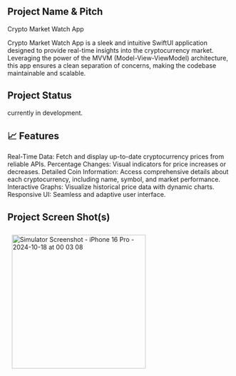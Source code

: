 ## Project Name & Pitch

Crypto Market Watch App

Crypto Market Watch App is a sleek and intuitive SwiftUI application designed to provide real-time insights into the cryptocurrency market.
Leveraging the power of the MVVM (Model-View-ViewModel) architecture, this app ensures a clean separation of concerns, making the codebase maintainable and scalable.

## Project Status

currently in development.

## 📈 Features
Real-Time Data: Fetch and display up-to-date cryptocurrency prices from reliable APIs.
Percentage Changes: Visual indicators for price increases or decreases.
Detailed Coin Information: Access comprehensive details about each cryptocurrency, including name, symbol, and market performance.
Interactive Graphs: Visualize historical price data with dynamic charts.
Responsive UI: Seamless and adaptive user interface.

## Project Screen Shot(s)  

<!-- Image 1 -->
<img src="https://github.com/user-attachments/assets/bb434281-53c1-4462-97a8-7569320f530f" alt="Simulator Screenshot - iPhone 16 Pro - 2024-10-18 at 00 03 08" width="300" style="padding:10px;"/>
